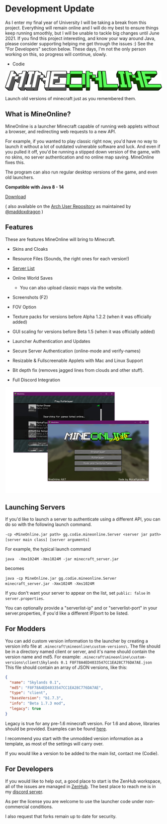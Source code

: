 # Development Update
As I enter my final year of University I will be taking a break from this project.
Everything will remain online and I will do my best to ensure things keep running smoothly, but I will be unable to tackle big changes until June 2021.
If you find this project interesting, and know your way around Java, please consider supporting helping me get through the issues :)
See the "For Developers" section below.
These days, I'm not the only person working on this, so progress will continue, slowly.
- Codie


![logo](mineonlinelogo.png)

Launch old versions of minecraft just as you remembered them.

## What is MineOnline?
MineOnline is a launcher Minecraft capable of running web applets without a browser, and redirecting web requests to a new API.

For example, if you wanted to play classic right now, you'd have no way to launch it without a lot of outdated vulnerable software and luck. And even if you pulled it off, you'd be running a stipped down version of the game, with no skins, no server authentication and no online map saving. MineOnline fixes this.

The program can also run regular desktop versions of the game, and even old launchers.

**Compatible with Java 8 - 14**

[Download](https://github.com/codieradical/MineOnline/releases)

( also available on the [Arch User Repository](https://aur.archlinux.org/packages/mineonline/) as maintained by [@maddoxdragon](https://github.com/maddoxdragon/) )

## Features
These are features MineOnline will bring to Minecraft.

- Skins and Cloaks

- Resource Files (Sounds, the right ones for each version!)

- [Server List](https://mineonline.codie.gg/servers)

- Online World Saves
  - You can also upload classic maps via the website.
  
- Screenshots (F2)

- FOV Option

- Texture packs for versions before Alpha 1.2.2 (when it was officially added)

- GUI scaling for versions before Beta 1.5 (when it was officially added)

- Launcher Authentication and Updates

- Secure Server Authentication (online-mode and verify-names)

- Resizable & Fullscreenable Applets with Mac and Linux Support

- Bit depth fix (removes jagged lines from clouds and other stuff).

- Full Discord Integration

![launcher](launcherdemo.png)

## Launching Servers
If you'd like to launch a server to authenticate using a different API, you can do so with the following launch command.

`-cp <MineOnline.jar path> gg.codie.mineonline.Server <server jar path> [server main class] [server arguments]`

For example, the typical launch command

```java  -Xmx1024M -Xms1024M -jar minecraft_server.jar```

becomes

```java -cp MineOnline.jar gg.codie.mineonline.Server minecraft_server.jar -Xmx1024M -Xms1024M```

If you don't want your server to appear on the list, set `public: false` in `server.properties`.

You can optionally provide a "serverlist-ip" and or "serverlist-port" in your server.properties, if you'd like a different IP/port to be listed.

## For Modders
You can add custom version information to the launcher by creating a version info file at `.minecraft\mineonline\custom-versions\`.
The file should be in a directory named client or server, and it's name should contain the version name and md5.
For example:
`.minecraft\mineonline\custom-versions\client\Skylands 0.1 F8F78A4ED4033547CC1EA28C776DA7AE.json`
This file should contain an array of JSON versions, like this:

```json
{ 
  "name": "Skylands 0.1", 
  "md5": "F8F78A4ED4033547CC1EA28C776DA7AE", 
  "type": "client",
  "baseVersion": "b1.7.3",
  "info": "Beta 1.7.3 mod",
  "legacy": true
}
```

Legacy is true for any pre-1.6 minecraft version.
For 1.6 and above, libraries should be provided. Examples can be found [here](https://github.com/codieradical/MineOnline/blob/master/res/versions/client/).

I recommend you start with the unmodded version information as a template, as most of the settings will carry over.

If you would like a version to be added to the main list, contact me (Codie).

## For Developers
If you would like to help out, a good place to start is the ZenHub workspace, all of the issues are managed in [ZenHub](https://app.zenhub.com/workspaces/mineonline-5ec5d0ef84b144f89c5bc5c7). The best place to reach me is in my [discord server](https://discord.gg/xuyT7Xm).

As per the license you are welcome to use the launcher code under non-commercial conditions.

I also request that forks remain up to date for security.
